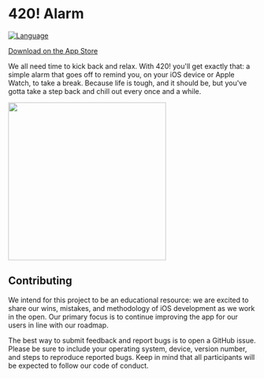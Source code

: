# 420! Alarm

[![Language](https://img.shields.io/badge/Swift-5-orange.svg?style=flat)](https://swift.org)

[Download on the App Store](https://itunes.apple.com/us/app/420/id1194325430?ls=1&mt=8)

We all need time to kick back and relax. With 420! you'll get exactly that: a simple alarm that goes off to remind you, on your iOS device or Apple Watch, to take a break. Because life is tough, and it should be, but you've gotta take a step back and chill out every once and a while.

<img src="https://raw.githubusercontent.com/efremidze/Alarm/master/screenshots/en-US/iPhone7-0-d41d8cd98f00b204e9800998ecf8427e.png" width="320">

## Contributing

We intend for this project to be an educational resource: we are excited to
share our wins, mistakes, and methodology of iOS development as we work
in the open. Our primary focus is to continue improving the app for our users in
line with our roadmap.

The best way to submit feedback and report bugs is to open a GitHub issue.
Please be sure to include your operating system, device, version number, and
steps to reproduce reported bugs. Keep in mind that all participants will be
expected to follow our code of conduct.